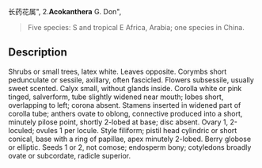 长药花属",
2.**Acokanthera** G. Don",

> Five species: S and tropical E Africa, Arabia; one species in China.

## Description
Shrubs or small trees, latex white. Leaves opposite. Corymbs short pedunculate or sessile, axillary, often fascicled. Flowers subsessile, usually sweet scented. Calyx small, without glands inside. Corolla white or pink tinged, salverform, tube slightly widened near mouth; lobes short, overlapping to left; corona absent. Stamens inserted in widened part of corolla tube; anthers ovate to oblong, connective produced into a short, minutely pilose point, shortly 2-lobed at base; disc absent. Ovary 1, 2-loculed; ovules 1 per locule. Style filiform; pistil head cylindric or short conical, base with a ring of papillae, apex minutely 2-lobed. Berry globose or elliptic. Seeds 1 or 2, not comose; endosperm bony; cotyledons broadly ovate or subcordate, radicle superior.
